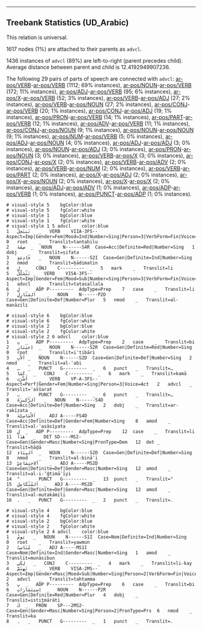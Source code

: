 

--------------------------------------------------------------------------------

## Treebank Statistics (UD_Arabic)

This relation is universal.

1617 nodes (1%) are attached to their parents as `advcl`.

1436 instances of `advcl` (89%) are left-to-right (parent precedes child).
Average distance between parent and child is 12.4192949907236.

The following 29 pairs of parts of speech are connected with `advcl`: [ar-pos/VERB]()-[ar-pos/VERB]() (1112; 69% instances), [ar-pos/NOUN]()-[ar-pos/VERB]() (172; 11% instances), [ar-pos/ADJ]()-[ar-pos/VERB]() (95; 6% instances), [ar-pos/X]()-[ar-pos/VERB]() (52; 3% instances), [ar-pos/VERB]()-[ar-pos/ADJ]() (27; 2% instances), [ar-pos/VERB]()-[ar-pos/NOUN]() (27; 2% instances), [ar-pos/CONJ]()-[ar-pos/VERB]() (20; 1% instances), [ar-pos/CONJ]()-[ar-pos/ADJ]() (19; 1% instances), [ar-pos/PRON]()-[ar-pos/VERB]() (14; 1% instances), [ar-pos/PART]()-[ar-pos/VERB]() (12; 1% instances), [ar-pos/ADV]()-[ar-pos/VERB]() (11; 1% instances), [ar-pos/CONJ]()-[ar-pos/NOUN]() (9; 1% instances), [ar-pos/NOUN]()-[ar-pos/NOUN]() (9; 1% instances), [ar-pos/NUM]()-[ar-pos/VERB]() (5; 0% instances), [ar-pos/ADJ]()-[ar-pos/NOUN]() (4; 0% instances), [ar-pos/ADJ]()-[ar-pos/ADJ]() (3; 0% instances), [ar-pos/NOUN]()-[ar-pos/ADJ]() (3; 0% instances), [ar-pos/PRON]()-[ar-pos/NOUN]() (3; 0% instances), [ar-pos/VERB]()-[ar-pos/X]() (3; 0% instances), [ar-pos/CONJ]()-[ar-pos/X]() (2; 0% instances), [ar-pos/VERB]()-[ar-pos/ADV]() (2; 0% instances), [ar-pos/VERB]()-[ar-pos/NUM]() (2; 0% instances), [ar-pos/VERB]()-[ar-pos/PART]() (2; 0% instances), [ar-pos/X]()-[ar-pos/ADJ]() (2; 0% instances), [ar-pos/X]()-[ar-pos/NOUN]() (2; 0% instances), [ar-pos/X]()-[ar-pos/X]() (2; 0% instances), [ar-pos/ADJ]()-[ar-pos/ADV]() (1; 0% instances), [ar-pos/ADP]()-[ar-pos/VERB]() (1; 0% instances), [ar-pos/PUNCT]()-[ar-pos/ADP]() (1; 0% instances).


~~~ conllu
# visual-style 5	bgColor:blue
# visual-style 5	fgColor:white
# visual-style 1	bgColor:blue
# visual-style 1	fgColor:white
# visual-style 1 5 advcl	color:blue
1	تَنتَحِلُ	_	VERB	VIIA-3FS--	Aspect=Imp|Gender=Fem|Mood=Ind|Number=Sing|Person=3|VerbForm=Fin|Voice=Act	0	root	_	Translit=tantaḥilu
2	صِفَةَ	_	NOUN	N------S4R	Case=Acc|Definite=Red|Number=Sing	1	dobj	_	Translit=ṣifata
3	خَادِمَةٍ	_	NOUN	N------S2I	Case=Gen|Definite=Ind|Number=Sing	2	nmod	_	Translit=ḫādimatin
4	لِ	_	CONJ	C---------	_	5	mark	_	Translit=li
5	تَتَسَلَّلَ	_	VERB	VISA-3FS--	Aspect=Imp|Gender=Fem|Mood=Sub|Number=Sing|Person=3|VerbForm=Fin|Voice=Act	1	advcl	_	Translit=tatasallala
6	لِ	_	ADP	P---------	AdpType=Prep	7	case	_	Translit=li
7	اَلمَنَازِلِ	_	NOUN	N------P2D	Case=Gen|Definite=Def|Number=Plur	5	nmod	_	Translit=al-manāzili

~~~


~~~ conllu
# visual-style 6	bgColor:blue
# visual-style 6	fgColor:white
# visual-style 2	bgColor:blue
# visual-style 2	fgColor:white
# visual-style 2 6 advcl	color:blue
1	بِ	_	ADP	P---------	AdpType=Prep	2	case	_	Translit=bi
2	اِعتِبَارِ	_	NOUN	N------S2R	Case=Gen|Definite=Red|Number=Sing	0	root	_	Translit=iʿtibāri
3	اَلأَبِ	_	NOUN	N------S2D	Case=Gen|Definite=Def|Number=Sing	2	nmod	_	Translit=al-ʾabi
4	ـ	_	PUNCT	G---------	_	6	punct	_	Translit=ـ
5	كَمَا	_	CONJ	C---------	_	6	mark	_	Translit=kamā
6	أَشَّرَت	_	VERB	VP-A-3FS--	Aspect=Perf|Gender=Fem|Number=Sing|Person=3|Voice=Act	2	advcl	_	Translit=ʾaššarat
7	ـ	_	PUNCT	G---------	_	6	punct	_	Translit=ـ
8	اَلرَّكِيزَةَ	_	NOUN	N------S4D	Case=Acc|Definite=Def|Number=Sing	2	dobj	_	Translit=ar-rakīzata
9	اَلأَسَاسِيَّةَ	_	ADJ	A-----FS4D	Case=Acc|Definite=Def|Gender=Fem|Number=Sing	8	amod	_	Translit=al-ʾasāsīyata
10	لِ	_	ADP	P---------	AdpType=Prep	12	case	_	Translit=li
11	هٰذَا	_	DET	SD----MS2-	Case=Gen|Gender=Masc|Number=Sing|PronType=Dem	12	det	_	Translit=hāḏā
12	اَلبِنَاءِ	_	NOUN	N------S2D	Case=Gen|Definite=Def|Number=Sing	8	nmod	_	Translit=al-bināʾi
13	اَلِاجتِمَاعِيِّ	_	ADJ	A-----MS2D	Case=Gen|Definite=Def|Gender=Masc|Number=Sing	12	amod	_	Translit=al-i-ʼǧtimāʿīyi
14	"	_	PUNCT	G---------	_	13	punct	_	Translit="
15	اَلمُتَكَامِلِ	_	ADJ	A-----MS2D	Case=Gen|Definite=Def|Gender=Masc|Number=Sing	12	amod	_	Translit=al-mutakāmili
16	.	_	PUNCT	G---------	_	2	punct	_	Translit=.

~~~


~~~ conllu
# visual-style 4	bgColor:blue
# visual-style 4	fgColor:white
# visual-style 2	bgColor:blue
# visual-style 2	fgColor:white
# visual-style 2 4 advcl	color:blue
1	يَومٌ	_	NOUN	N------S1I	Case=Nom|Definite=Ind|Number=Sing	0	root	_	Translit=yawmun
2	مُنَاسِبٌ	_	ADJ	A-----MS1I	Case=Nom|Definite=Ind|Gender=Masc|Number=Sing	1	amod	_	Translit=munāsibun
3	لِكَي	_	CONJ	C---------	_	4	mark	_	Translit=li-kay
4	تَهتَمَّ	_	VERB	VISA-2MS--	Aspect=Imp|Gender=Masc|Mood=Sub|Number=Sing|Person=2|VerbForm=Fin|Voice=Act	2	advcl	_	Translit=tahtamma
5	بِ	_	ADP	P---------	AdpType=Prep	6	case	_	Translit=bi
6	اِستِثمَارَاتِ	_	NOUN	N------P2R	Case=Gen|Definite=Red|Number=Plur	4	dobj	_	Translit=istiṯmārāti
7	كَ	_	PRON	SP---2MS2-	Case=Gen|Gender=Masc|Number=Sing|Person=2|PronType=Prs	6	nmod	_	Translit=ka
8	.	_	PUNCT	G---------	_	1	punct	_	Translit=.

~~~


